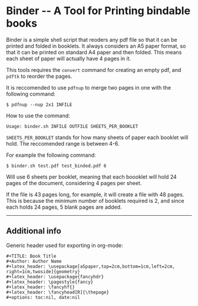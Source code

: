 Binder -- A Tool for Printing bindable books
============================================

Binder is a simple shell script that reoders any pdf file so that it can be printed and folded in booklets. It always considers an A5 paper format, so that it can be printed on standard A4 paper and then folded. This means each sheet of paper will actually have 4 pages in it.  

This tools requires the `convert` command for creating an empty pdf, and `pdftk` to reorder the pages.

It is reccomended to use `pdfnup` to merge two pages in one with the following command: 

    $ pdfnup --nup 2x1 INFILE

How to use the command:

    Usage: binder.sh INFILE OUTFILE SHEETS_PER_BOOKLET

`SHEETS_PER_BOOKLET` stands for how many sheets of paper each booklet will hold. The reccomended range is between 4-6.

For example the following command:

    $ binder.sh test.pdf test_binded.pdf 6

Will use 6 sheets per booklet, meaning that each boooklet will hold 24 pages of the document, considering 4 pages per sheet.

If the file is 43 pages long, for example, it will create a file with 48 pages. This is because the minimum number of booklets required is 2, and since each holds 24 pages, 5 blank pages are added. 

***

Additional info
---------------

Generic header used for exporting in org-mode:

    #+TITLE: Book Title
    #+Author: Author Name
    #+latex_header: \usepackage[a5paper,top=2cm,bottom=1cm,left=2cm, right=1cm,twoside]{geometry} 
    #+latex_header: \usepackage{fancyhdr} 
    #+latex_header: \pagestyle{fancy}
    #+latex_header: \fancyhf{}
    #+latex_header: \fancyhead[R]{\thepage}
    #+options: toc:nil, date:nil
